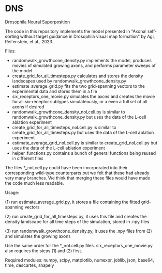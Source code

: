 # DNS
Drosophila Neural Superposition

The code in this repository implements the model presented in "Axonal self-sorting without target guidance in Drosophila visual map formation" by Agi, Reifenstein, et al., 2023.

Files:
- randomwalk_growthcone_density.py implements the model, produces movies of simulated growing axons, and performs parameter sweeps of the model
- create_grid_for_all_timesteps.py calculates and stores the density landscapes used by randomwalk_growthcone_density.py
- estimate_average_grid.py fits the two grid-spanning vectors to the experimental data and stores them in a file
- six_receptors_one_movie.py simulates the axons and creates the movie for all six-receptor subtypes simulateously, or a even a full set of all axons if desired
- randomwalk_growthcone_density_noLcell.py is similar to randomwalk_growthcone_density.py but uses the data of the L-cell ablation experiment 
- create_grid_for_all_timesteps_noLcell.py is similar to create_grid_for_all_timesteps.py but uses the data of the L-cell ablation experiment
- estimate_average_grid_noLcell.py is similar to create_grid_noLcell.py but uses the data of the L-cell ablation experiment
- helper_functions.py contains a bunch of general functions being reused in different files

The files *_noLcell.py could have been incorporated into their corresponding wild-type counterparts but we felt that these had already very many branches.
We think that merging these files would have made the code much less readable.


Usage:

  (1) run estimate_average_grid.py, it stores a file containing the fitted grid-spanning vectors
  
  (2) run create_grid_for_all_timesteps.py, it uses this file and creates the density landscape for all time steps of the simulation, stored in .npy files
  
  (3) run randomwalk_growthcone_density.py, it uses the .npy files from (2) and simulates the growing axons 

Use the same order for the *_noLcell.py files.
six_receptors_one_movie.py also requires the steps (1) and (2) first.

Required modules:
numpy, scipy, matplotlib, numexpr, joblib, json, base64, time, descartes, shapely
